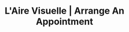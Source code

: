 ---
title: "L'Aire Visuelle | Arrange An Appointment"
slug: appointment-optician
identifiant: rendez-vous-opticien
titre: "Arrange an appointment with one of our opticians"
description: "A team of experts ready to help you. Book an appointment today."
layout: rendez-vous
image: /img/optometriste-a-propos.jpg
i18nlanguage: en
header:
  transparent: false
  dark: false
noindex: true
od: false
ood: true
odcontent: >-
  Vous pouvez réserver en ligne directement dans l'horaire respectif de **nos optométristes**.
                            
  
  Nous sommes disponibles pour répondre à toutes vos questions, ainsi que pour vous conseiller dans le choix de lunettes de prescription, de lunettes solaires ou de verres de contact.
oodcontent: >-
  Vous pouvez remplir le formulaire ci-bas directement pour réserver une plage horaire avec eux.
---